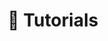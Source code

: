 ---
title: 🤝 Tutorials
url: /tutorials

# View.
#   1 = List
#   2 = Compact
#   3 = Card
view: 2

# Optional header image (relative to `static/media/` folder).
banner: 
  image: "tutoriales-header.jpg"
  caption: "Imatge de [**kiquebg**](https://pixabay.com/es/users/kiquebg-5133331/) a [Pixabay](https://pixabay.com/es/)"

breadcrumbs: [""]

show_breadcrumb: false

cascade:
  show_breadcrumb: true
---